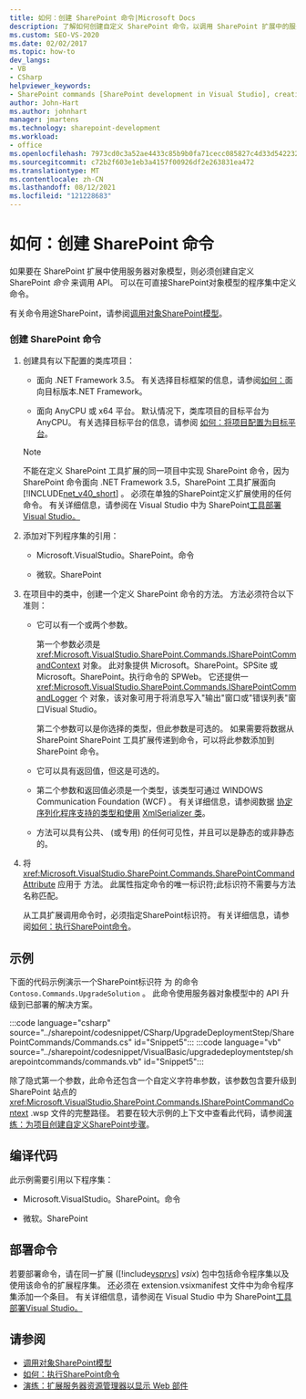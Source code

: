 ```yaml
---
title: 如何：创建 SharePoint 命令|Microsoft Docs
description: 了解如何创建自定义 SharePoint 命令，以调用 SharePoint 扩展中的服务器对象模型的 API。
ms.custom: SEO-VS-2020
ms.date: 02/02/2017
ms.topic: how-to
dev_langs:
- VB
- CSharp
helpviewer_keywords:
- SharePoint commands [SharePoint development in Visual Studio], creating
author: John-Hart
ms.author: johnhart
manager: jmartens
ms.technology: sharepoint-development
ms.workload:
- office
ms.openlocfilehash: 7973cd0c3a52ae4433c85b9b0fa71cecc085827c4d33d542232229b7034d9f63
ms.sourcegitcommit: c72b2f603e1eb3a4157f00926df2e263831ea472
ms.translationtype: MT
ms.contentlocale: zh-CN
ms.lasthandoff: 08/12/2021
ms.locfileid: "121228683"
---
```

# <a name="how-to-create-a-sharepoint-command"></a>如何：创建 SharePoint 命令
  如果要在 SharePoint 扩展中使用服务器对象模型，则必须创建自定义 SharePoint *命令* 来调用 API。 可以在可直接SharePoint对象模型的程序集中定义命令。

 有关命令用途SharePoint，请参阅[调用对象SharePoint模型](../sharepoint/calling-into-the-sharepoint-object-models.md)。

### <a name="to-create-a-sharepoint-command"></a>创建 SharePoint 命令

1. 创建具有以下配置的类库项目：

    - 面向 .NET Framework 3.5。 有关选择目标框架的信息，请参阅[如何：](../ide/visual-studio-multi-targeting-overview.md)面向目标版本.NET Framework。

    - 面向 AnyCPU 或 x64 平台。 默认情况下，类库项目的目标平台为 AnyCPU。 有关选择目标平台的信息，请参阅 [如何：将项目配置为目标平台](../ide/how-to-configure-projects-to-target-platforms.md)。

    > [!NOTE]
    > 不能在定义 SharePoint 工具扩展的同一项目中实现 SharePoint 命令，因为 SharePoint 命令面向 .NET Framework 3.5，SharePoint 工具扩展面向 [!INCLUDE[net_v40_short](../sharepoint/includes/net-v40-short-md.md)] 。 必须在单独的SharePoint定义扩展使用的任何命令。 有关详细信息，请参阅在 Visual Studio 中为 SharePoint[工具部署Visual Studio。](../sharepoint/deploying-extensions-for-the-sharepoint-tools-in-visual-studio.md)

2. 添加对下列程序集的引用：

    - Microsoft.VisualStudio。SharePoint。命令

    - 微软。SharePoint

3. 在项目中的类中，创建一个定义 SharePoint 命令的方法。 方法必须符合以下准则：

    - 它可以有一个或两个参数。

         第一个参数必须是 <xref:Microsoft.VisualStudio.SharePoint.Commands.ISharePointCommandContext> 对象。 此对象提供 Microsoft。SharePoint。SPSite 或 Microsoft。SharePoint。执行命令的 SPWeb。 它还提供一 <xref:Microsoft.VisualStudio.SharePoint.Commands.ISharePointCommandLogger> 个 对象，该对象可用于将消息写入"输出"窗口或"错误列表"窗口Visual Studio。

         第二个参数可以是你选择的类型，但此参数是可选的。 如果需要将数据从 SharePoint SharePoint 工具扩展传递到命令，可以将此参数添加到 SharePoint 命令。

    - 它可以具有返回值，但这是可选的。

    - 第二个参数和返回值必须是一个类型，该类型可通过 WINDOWS Communication Foundation (WCF) 。 有关详细信息，请参阅数据 [协定序列化程序支持的类型和使用](/dotnet/framework/wcf/feature-details/types-supported-by-the-data-contract-serializer) [XmlSerializer 类](/dotnet/framework/wcf/feature-details/using-the-xmlserializer-class)。

    - 方法可以具有公共、 (或专用) 的任何可见性，并且可以是静态的或非静态的。 

4. 将 <xref:Microsoft.VisualStudio.SharePoint.Commands.SharePointCommandAttribute> 应用于 方法。 此属性指定命令的唯一标识符;此标识符不需要与方法名称匹配。

     从工具扩展调用命令时，必须指定SharePoint标识符。 有关详细信息，请参阅[如何：执行SharePoint命令](../sharepoint/how-to-execute-a-sharepoint-command.md)。

## <a name="example"></a>示例
 下面的代码示例演示一个SharePoint标识符 为 的命令 `Contoso.Commands.UpgradeSolution` 。 此命令使用服务器对象模型中的 API 升级到已部署的解决方案。

 :::code language="csharp" source="../sharepoint/codesnippet/CSharp/UpgradeDeploymentStep/SharePointCommands/Commands.cs" id="Snippet5":::
 :::code language="vb" source="../sharepoint/codesnippet/VisualBasic/upgradedeploymentstep/sharepointcommands/commands.vb" id="Snippet5":::

 除了隐式第一个参数，此命令还包含一个自定义字符串参数，该参数包含要升级到 SharePoint 站点的 <xref:Microsoft.VisualStudio.SharePoint.Commands.ISharePointCommandContext> .wsp 文件的完整路径。 若要在较大示例的上下文中查看此代码，请参阅[演练：为项目创建自定义SharePoint步骤](../sharepoint/walkthrough-creating-a-custom-deployment-step-for-sharepoint-projects.md)。

## <a name="compiling-the-code"></a>编译代码
 此示例需要引用以下程序集：

- Microsoft.VisualStudio。SharePoint。命令

- 微软。SharePoint

## <a name="deploying-the-command"></a>部署命令
 若要部署命令，请在同一扩展 ([!include[vsprvs](../sharepoint/includes/vsprvs-md.md)] *vsix*) 包中包括命令程序集以及使用该命令的扩展程序集。 还必须在 extension.vsixmanifest 文件中为命令程序集添加一个条目。 有关详细信息，请参阅在 Visual Studio 中为 SharePoint[工具部署Visual Studio。](../sharepoint/deploying-extensions-for-the-sharepoint-tools-in-visual-studio.md)

## <a name="see-also"></a>请参阅
- [调用对象SharePoint模型](../sharepoint/calling-into-the-sharepoint-object-models.md)
- [如何：执行SharePoint命令](../sharepoint/how-to-execute-a-sharepoint-command.md)
- [演练：扩展服务器资源管理器以显示 Web 部件](../sharepoint/walkthrough-extending-server-explorer-to-display-web-parts.md)
